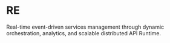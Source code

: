 # RE
Real-time event-driven services management through dynamic orchestration, analytics, and scalable distributed API Runtime.
